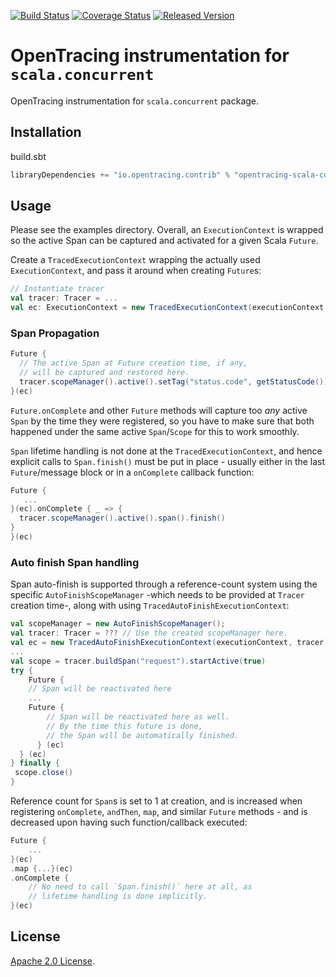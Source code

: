 [![Build Status][ci-img]][ci] [![Coverage Status][cov-img]][cov] [![Released Version][maven-img]][maven]

# OpenTracing instrumentation for `scala.concurrent`
OpenTracing instrumentation for `scala.concurrent` package.

## Installation

build.sbt
```sbt
libraryDependencies += "io.opentracing.contrib" % "opentracing-scala-concurrent_2.12" % "VERSION"
```

## Usage

Please see the examples directory. Overall, an `ExecutionContext` is wrapped
so the active Span can be captured and activated for a given Scala `Future`.

Create a `TracedExecutionContext` wrapping the actually used `ExecutionContext`,
and pass it around when creating `Future`s:

```scala
// Instantiate tracer
val tracer: Tracer = ...
val ec: ExecutionContext = new TracedExecutionContext(executionContext, tracer);
```

### Span Propagation

```scala
Future {
  // The active Span at Future creation time, if any,  
  // will be captured and restored here.
  tracer.scopeManager().active().setTag("status.code", getStatusCode())
}(ec)
```

`Future.onComplete` and other `Future` methods will
capture too *any* active `Span` by the time they were registered, so you have
to make sure that both happened under the same active `Span`/`Scope` for this
to work smoothly.

`Span` lifetime handling is not done at the `TracedExecutionContext`,
and hence explicit calls to `Span.finish()` must be put in place - usually
either in the last `Future`/message block or in a `onComplete` callback
function:

```scala
Future {  
   ...
}(ec).onComplete { _ => {
  tracer.scopeManager().active().span().finish()
}
}(ec)
```

### Auto finish Span handling

Span auto-finish is supported through a reference-count system using the specific
`AutoFinishScopeManager` -which needs to be provided at `Tracer` creation time-,
along with using `TracedAutoFinishExecutionContext`:

```scala
val scopeManager = new AutoFinishScopeManager();
val tracer: Tracer = ??? // Use the created scopeManager here.
val ec = new TracedAutoFinishExecutionContext(executionContext, tracer)
...
val scope = tracer.buildSpan("request").startActive(true)
try {
    Future {
	// Span will be reactivated here
	...
	Future {
	    // Span will be reactivated here as well.  
	    // By the time this future is done,  
	    // the Span will be automatically finished.
	  } (ec)
  } (ec)
} finally {
 scope.close()
}
```

Reference count for `Span`s is set to 1 at creation, and is increased when
registering `onComplete`, `andThen`, `map`, and similar
`Future` methods - and is decreased upon having such function/callback executed:

```scala
Future {
    ...
}(ec)
.map {...}(ec)
.onComplete {
    // No need to call `Span.finish()` here at all, as  
    // lifetime handling is done implicitly.
}(ec)
```

## License

[Apache 2.0 License](./LICENSE).

[ci-img]: https://travis-ci.org/opentracing-contrib/scala-concurrent.svg?branch=master
[ci]: https://travis-ci.org/opentracing-contrib/scala-concurrent
[cov-img]: https://coveralls.io/repos/github/opentracing-contrib/scala-concurrent/badge.svg?branch=master
[cov]: https://coveralls.io/github/opentracing-contrib/scala-concurrent?branch=master
[maven-img]: https://img.shields.io/maven-central/v/io.opentracing.contrib/opentracing-scala-concurrent_2.12.svg
[maven]: http://search.maven.org/#search%7Cga%7C1%7Copentracing-scala-concurrent_2.12
